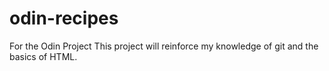 # odin-recipes
For the Odin Project 
This project will reinforce my knowledge of git and the basics of HTML.